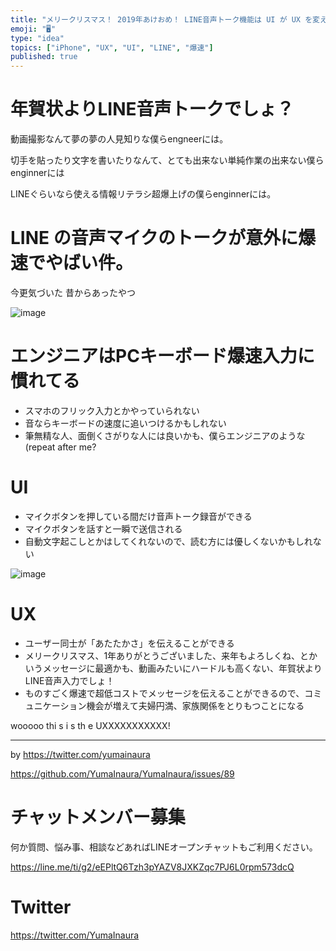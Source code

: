 ```yaml
---
title: "メリークリスマス！ 2019年あけおめ！ LINE音声トーク機能は UI が UX を変える教科書。"
emoji: "🖥"
type: "idea"
topics: ["iPhone", "UX", "UI", "LINE", "爆速"]
published: true
---
```


# 年賀状よりLINE音声トークでしょ？

動画撮影なんて夢の夢の人見知りな僕らengneerには。

切手を貼ったり文字を書いたりなんて、とても出来ない単純作業の出来ない僕らenginnerには

LINEぐらいなら使える情報リテラシ超爆上げの僕らenginnerには。

# LINE の音声マイクのトークが意外に爆速でやばい件。

今更気づいた
昔からあったやつ

![image](https://user-images.githubusercontent.com/13635059/50554529-6b6cd880-0cff-11e9-8172-6ed7f5cc51ac.png)


# エンジニアはPCキーボード爆速入力に慣れてる

- スマホのフリック入力とかやっていられない
- 音ならキーボードの速度に追いつけるかもしれない
- 筆無精な人、面倒くさがりな人には良いかも、僕らエンジニアのような(repeat after me?

# UI

- マイクボタンを押している間だけ音声トーク録音ができる
- マイクボタンを話すと一瞬で送信される
- 自動文字起こしとかはしてくれないので、読む方には優しくないかもしれない


![image](https://user-images.githubusercontent.com/13635059/50554528-5f811680-0cff-11e9-92f3-3769f25cd55c.png)

# UX

- ユーザー同士が「あたたかさ」を伝えることができる
- メリークリスマス、1年ありがとうございました、来年もよろしくね、とかいうメッセージに最適かも、動画みたいにハードルも高くない、年賀状よりLINE音声入力でしょ！
- ものすごく爆速で超低コストでメッセージを伝えることができるので、コミュニケーション機会が増えて夫婦円満、家族関係をとりもつことになる

wooooo thi s i s th e UXXXXXXXXXXX!

---

by https://twitter.com/yumainaura

https://github.com/YumaInaura/YumaInaura/issues/89








<!-- Update From Qiita API -->

# チャットメンバー募集


何か質問、悩み事、相談などあればLINEオープンチャットもご利用ください。

https://line.me/ti/g2/eEPltQ6Tzh3pYAZV8JXKZqc7PJ6L0rpm573dcQ





# Twitter


https://twitter.com/YumaInaura


<!-- Update From Qiita API -->


